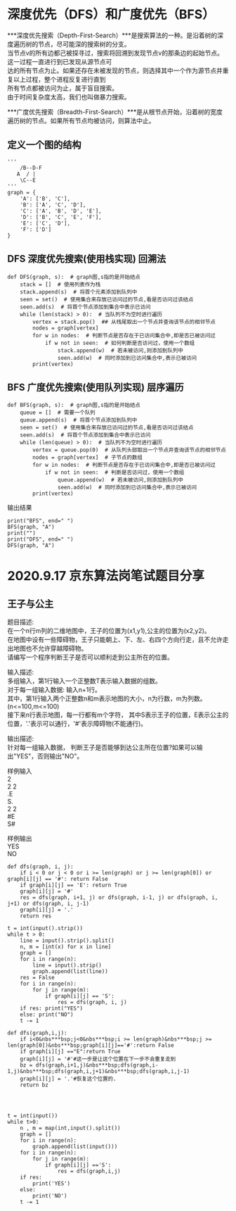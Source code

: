 # 深度优先（DFS）和广度优先（BFS）

***深度优先搜索（Depth-First-Search）***是搜索算法的一种。是沿着树的深度遍历树的节点，尽可能深的搜索树的分支。\
当节点v的所有边都己被探寻过，搜索将回溯到发现节点v的那条边的起始节点。这一过程一直进行到已发现从源节点可\
达的所有节点为止。如果还存在未被发现的节点，则选择其中一个作为源节点并重复以上过程，整个进程反复进行直到\
所有节点都被访问为止，属于盲目搜索。\
由于时间复杂度太高，我们也叫做暴力搜索。

***广度优先搜索（Breadth-First-Search）***是从根节点开始，沿着树的宽度遍历树的节点。如果所有节点均被访问，则算法中止。


## 定义一个图的结构

```
'''
    /B--D-F
   A  / |
    \C--E
'''
graph = {
    'A': ['B', 'C'],
    'B': ['A', 'C', 'D'],
    'C': ['A', 'B', 'D', 'E'],
    'D': ['B', 'C', 'E', 'F'],
    'E': ['C', 'D'],
    'F': ['D']
}
```
## DFS 深度优先搜索(使用栈实现)  回溯法
```
def DFS(graph, s):  # graph图,s指的是开始结点
    stack = []  # 使用列表作为栈
    stack.append(s)  # 将首个元素添加到队列中
    seen = set()  # 使用集合来存放已访问过的节点,看是否访问过该结点
    seen.add(s)  # 将首个节点添加到集合中表示已访问
    while (len(stack) > 0):  # 当队列不为空时进行遍历
        vertex = stack.pop()  ## 从栈尾取出一个节点并查询该节点的相邻节点
        nodes = graph[vertex]
        for w in nodes:  # 判断节点是否存在于已访问集合中,即是否已被访问过
            if w not in seen:  # 如何判断是否访问过，使用一个数组
                stack.append(w)  # 若未被访问,则添加到队列中
                seen.add(w)  # 同时添加到已访问集合中,表示已被访问
        print(vertex)
```
## BFS 广度优先搜索(使用队列实现)  层序遍历
```
def BFS(graph, s):  # graph图,s指的是开始结点
    queue = []  # 需要一个队列
    queue.append(s)  # 将首个节点添加到队列中
    seen = set()  # 使用集合来存放已访问过的节点,看是否访问过该结点
    seen.add(s)  # 将首个节点添加到集合中表示已访问
    while (len(queue) > 0):  # 当队列不为空时进行遍历
        vertex = queue.pop(0)  # 从队列头部取出一个节点并查询该节点的相邻节点
        nodes = graph[vertex]  # 子节点的数组
        for w in nodes:  # 判断节点是否存在于已访问集合中,即是否已被访问过
            if w not in seen:  # 判断是否访问过，使用一个数组
                queue.append(w)  # 若未被访问,则添加到队列中
                seen.add(w)  # 同时添加到已访问集合中,表示已被访问
        print(vertex)      
```
输出结果
```
print("BFS", end=" ")
BFS(graph, "A")
print("")
print("DFS", end=" ")
DFS(graph, "A")
```

# 2020.9.17 京东算法岗笔试题目分享

## 王子与公主

题目描述:\
在一个n行m列的二维地图中，王子的位置为(x1,y1),公主的位置为(x2,y2)。\
在地图中设有一些障碍物，王子只能朝上、下、左、右四个方向行走，且不允许走出地图也不允许穿越障碍物。\
请编写一个程序判断王子是否可以顺利走到公主所在的位置。

输入描述:\
多组输入，第1行输入一个正整数T表示输入数据的组数。\
对于每一组输入数据: 输入n+1行。\
其中，第1行输入两个正整数n和m表示地图的大小，n为行数，m为列数。(n<=100,m<=100)\
接下来n行表示地图，每一行都有m个字符， 其中S表示王子的位置，E表示公主的位置，'.'表示可以通行，'#'表示障碍物(不能通行)。

输出描述:\
针对每一组输入数据， 判断王子是否能够到达公主所在位置?如果可以输出"YES"，否则输出"NO"。

样例输入\
2\
2 2\
.E\
S.\
2 2\
#E\
S#

样例输出\
YES \
NO

```
def dfs(graph, i, j):
    if i < 0 or j < 0 or i >= len(graph) or j >= len(graph[0]) or graph[i][j] == '#': return False
    if graph[i][j] == 'E': return True
    graph[i][j] = '#'
    res = dfs(graph, i+1, j) or dfs(graph, i-1, j) or dfs(graph, i, j+1) or dfs(graph, i, j-1)
    graph[i][j] = '.'
    return res

t = int(input().strip())
while t > 0:
    line = input().strip().split()
    n, m = [int(x) for x in line]
    graph = []
    for i in range(n):
        line = input().strip()
        graph.append(list(line))
    res = False
    for i in range(n):
        for j in range(m):
            if graph[i][j] == 'S':
                res = dfs(graph, i, j)
    if res: print("YES")
    else: print("NO")
    t -= 1
```
```
def dfs(graph,i,j):
    if i<0&nbs***bsp;j<0&nbs***bsp;i >= len(graph)&nbs***bsp;j >= len(graph[0])&nbs***bsp;graph[i][j]=='#':return False
    if graph[i][j] =="E":return True
    graph[i][j] = '#'#这一步是让这个位置在下一步不会重复走到
    bz = dfs(graph,i+1,j)&nbs***bsp;dfs(graph,i-1,j)&nbs***bsp;dfs(graph,i,j+1)&nbs***bsp;dfs(graph,i,j-1)
    graph[i][j] = '.'#恢复这个位置的.
    return bz




t = int(input())
while t>0:
    n , m = map(int,input().split())
    graph = []
    for i in range(n):
        graph.append(list(input()))
    for i in range(n):
        for j in range(m):
            if graph[i][j] =='S':
                res = dfs(graph,i,j)
    if res:
        print('YES')
    else:
        print('NO')
    t -= 1
```
